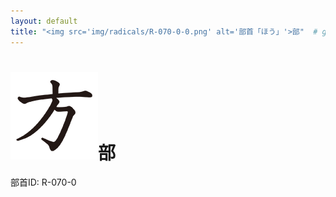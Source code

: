 ```yaml
---
layout: default
title: "<img src='img/radicals/R-070-0-0.png' alt='部首「ほう」'>部"  # glyphをタイトルに使用
---
```


# <img src='img/radicals/R-070-0-0.png' alt='部首「ほう」'>部
部首ID: R-070-0
